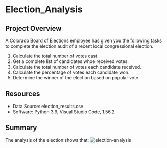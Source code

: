 # Election_Analysis

## Project Overview
A Colorado Board of Elections employee has given you the following tasks to complete the election audit of a recent local congressional election.

1. Calculate the total number of votes cast.
2. Get a complete list of candidates whoe received votes.
3. Calculate the total number of votes each candidate received.
4. Calculate the percentage of votes each candidate won.
5. Determine the winner of the election based on popular vote.

## Resources
- Data Source: election_results.csv
- Software: Python 3.9, Visual Studio Code, 1.56.2

## Summary
The analysis of the election shows that:
![election-analysis](https://utoronto.bootcampcontent.com/smacpherson/stock-analysis/-/raw/master/Resources/2017_before_refactoring.png)
